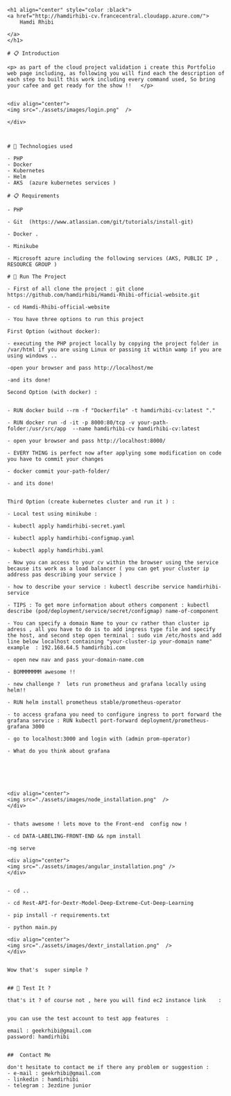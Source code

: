     <h1 align="center" style="color :black">
    <a href="http://hamdirhibi-cv.francecentral.cloudapp.azure.com/">
        Hamdi Rhibi 

    </a>
    </h1>

    # 📋 Introduction 

    <p> as part of the cloud project validation i create this Portfolio web page including, as following you will find each the description of each step to built this work including every command used, So bring your cafee and get ready for the show !!   </p>
    

    <div align="center">
    <img src="./assets/images/login.png"  />

    </div>



    # 🎉 Technologies used 

    - PHP 
    - Docker 
    - Kubernetes 
    - Helm 
    - AKS  (azure kubernetes services )

    # 📋 Requirements 

    - PHP 

    - Git  (https://www.atlassian.com/git/tutorials/install-git) 

    - Docker .

    - Minikube 

    - Microsoft azure including the following services (AKS, PUBLIC IP , RESOURCE GROUP )

    # 📖 Run The Project

    - First of all clone the project : git clone https://github.com/hamdirhibi/Hamdi-Rhibi-official-website.git

    - cd Hamdi-Rhibi-official-website

    - You have three options to run this project 

    First Option (without docker): 

    - executing the PHP project locally by copying the project folder in /var/html if you are using Linux or passing it within wamp if you are using windows ..

    -open your browser and pass http://localhost/me

    -and its done!

    Second Option (with docker) : 


    - RUN docker build --rm -f "Dockerfile" -t hamdirhibi-cv:latest "." 

    - RUN docker run -d -it -p 8000:80/tcp -v your-path-folder:/usr/src/app  --name hamdirhibi-cv hamdirhibi-cv:latest

    - open your browser and pass http://localhost:8000/

    - EVERY THING is perfect now after applying some modification on code you have to commit your changes 

    - docker commit your-path-folder/

    - and its done!


    Third Option (create kubernetes cluster and run it ) : 

    - Local test using minikube : 

    - kubectl apply hamdirhibi-secret.yaml 

    - kubectl apply hamdirhibi-configmap.yaml 

    - kubectl apply hamdirhibi.yaml 

    - Now you can access to your cv within the browser using the service because its work as a load balancer ( you can get your cluster ip address pas describing your service )

    - how to describe your service : kubectl describe service hamdirhibi-service 

    - TIPS : To get more information about others component : kubectl describe (pod/deployment/service/secret/configmap) name-of-component

    - You can specify a domain Name to your cv rather than cluster ip adress , all you have to do is to add ingress type file and specify the host, and second step open terminal : sudo vim /etc/hosts and add line below localhost containing "your-cluster-ip your-domain name" example  : 192.168.64.5 hamdirhibi.com

    - open new nav and pass your-domain-name.com 

    - BOMMMMMMM awesome !! 

    - new challenge ?  lets run prometheus and grafana locally using helm!! 

    - RUN helm install prometheus stable/prometheus-operator

    - to access grafana you need to configure ingress to port forward the grafana service : RUN kubectl port-forward deployment/prometheus-grafana 3000

    - go to localhost:3000 and login with (admin prom-operator)

    - What do you think about grafana 






    <div align="center">
    <img src="./assets/images/node_installation.png"  />
    </div> 


    - thats awesome ! lets move to the Front-end  config now ! 

    - cd DATA-LABELING-FRONT-END && npm install 

    -ng serve

    <div align="center">
    <img src="./assets/images/angular_installation.png" />
    </div> 


    - cd .. 

    - cd Rest-API-for-Dextr-Model-Deep-Extreme-Cut-Deep-Learning 

    - pip install -r requirements.txt

    - python main.py

    <div align="center">
    <img src="./assets/images/dextr_installation.png"  />
    </div> 


    Wow that's  super simple ? 


    ## 🚀 Test It ? 

    that's it ? of course not , here you will find ec2 instance link    : 


    you can use the test account to test app features  : 

    email : geekrhibi@gmail.com
    password: hamdirhibi


    ##  Contact Me

    don't hesitate to contact me if there any problem or suggestion :
    - e-mail : geekrhibi@gmail.com
    - linkedin : hamdirhibi
    - telegram : 3ezdine junior

